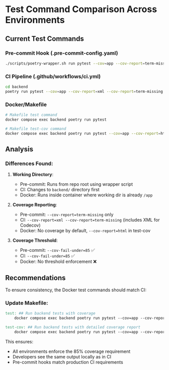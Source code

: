 # Test Command Comparison Across Environments

## Current Test Commands

### Pre-commit Hook (.pre-commit-config.yaml)
```bash
./scripts/poetry-wrapper.sh run pytest --cov=app --cov-report=term-missing --cov-fail-under=85
```

### CI Pipeline (.github/workflows/ci.yml)
```bash
cd backend
poetry run pytest --cov=app --cov-report=xml --cov-report=term-missing --cov-fail-under=85
```

### Docker/Makefile
```bash
# Makefile test command
docker compose exec backend poetry run pytest

# Makefile test-cov command
docker compose exec backend poetry run pytest --cov=app --cov-report=html
```

## Analysis

### Differences Found:

1. **Working Directory**:
   - Pre-commit: Runs from repo root using wrapper script
   - CI: Changes to `backend/` directory first
   - Docker: Runs inside container where working dir is already `/app`

2. **Coverage Reporting**:
   - Pre-commit: `--cov-report=term-missing` only
   - CI: `--cov-report=xml --cov-report=term-missing` (includes XML for Codecov)
   - Docker: No coverage by default, `--cov-report=html` in test-cov

3. **Coverage Threshold**:
   - Pre-commit: `--cov-fail-under=85` ✅
   - CI: `--cov-fail-under=85` ✅
   - Docker: No threshold enforcement ❌

## Recommendations

To ensure consistency, the Docker test commands should match CI:

### Update Makefile:
```makefile
test: ## Run backend tests with coverage
	docker compose exec backend poetry run pytest --cov=app --cov-report=term-missing --cov-fail-under=85

test-cov: ## Run backend tests with detailed coverage report
	docker compose exec backend poetry run pytest --cov=app --cov-report=html --cov-report=term-missing --cov-fail-under=85
```

This ensures:
- All environments enforce the 85% coverage requirement
- Developers see the same output locally as in CI
- Pre-commit hooks match production CI requirements
